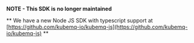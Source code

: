 **NOTE - This SDK is no longer maintained**

** We have a new Node JS SDK with typescript support at [https://github.com/kubemq-io/kubemq-js](https://github.com/kubemq-io/kubemq-js) **

